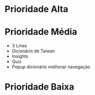 # Prioridade Alta

# Prioridade Média

- 3 Lines
- Dicionário de Taiwan
- Insights
- Quiz
- Popup dicionário melhorar navegação

# Prioridade Baixa
